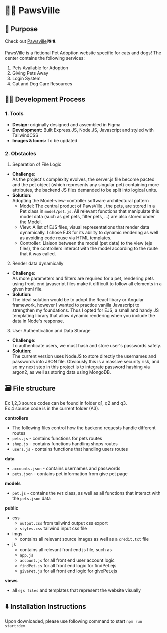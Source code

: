 #  🐶😺 PawsVille
## 🎯 Purpose 
Check out [Pawsville](https://pawsville.onrender.com/)!🐕🐈  

PawsVille is a fictional Pet Adoption website specific for cats and dogs! The center contains the following services:
  1. Pets Available for Adoption
  2. Giving Pets Away
  3. Login System 
  4. Cat and Dog Care Resources
     
## 🧑‍💻 Development Process 
### 1. Tools
  - **Design:** originally designed and assembled in Figma  
  - **Development:** Built Express.JS, Node.JS, Javascript and styled with TailwindCSS    
  - **Images & Icons:** To be updated

### 2. Obstacles   
  1. Separation of File Logic   
  - **Challenge:**   
    As the project's complexity evolves, the server.js file become pacted and the pet object (which represents any singular pet) containing more attributes, the backend JS files demanded to be split into logical units.   
  - **Solution:**  
     Adopting the Model-view-controller software architectural pattern  
      - Model: The central product of PawsVille , the pets, are stored in a Pet class in `model/pet.js`. All relevant functions that manipulate this model data (such as get pets, filter pets, ...) are also stored under the Model.  
      - View: A list of EJS files, visual representations that render data dynamically. I chose EJS for its ability to dynamic rendering as well as avoiding code reuse via HTML templates.  
      - Controller: Liaison between the model (pet data) to the view (ejs files), the controllers interact with the model according to the route that it was called.

  2. Render data dynamically
  - **Challenge:**  
    As more parameters and filters are required for a pet, rendering pets using front-end javascript files make it difficult to follow all elements in a given html file.
  - **Solution:**   
    The ideal solution would be to adopt the React libary or Angular framework, however I wanted to practice vanilla Javascript to strengthen my foundations. Thus I opted for EJS, a small and handy JS templating library that allow dynamic rendering when you include the data in Node's response.

   3. User Authentication and Data Storage
   - **Challenge**:  
   To authenticate users, we must hash and store user's passwords safely.
   - **Solution**:  
   The current version uses NodeJS to store directly the usernames and passwords into JSON file. Obviously this is a massive security risk, and so my next step in this project is to integrate password hashing via argon2, as well as storing data using MongoDB.

## 🗃️ File structure 

Ex 1,2,3 source codes can be found in folder q1, q2 and q3.  
Ex 4 source code is in the current folder (A3).

**controllers**  

- The following files control how the backend requests handle different routes
- `pets.js` - contains functions for pets routes
- `shop.js` - contains  functions handling shops routes
- `users.js` - contains functions that handling users routes

**data**  

- `accounts.json` - contains usernames and passwords
- `pets.json` - contains pet information from give pet page

**models**  

- `pet.js` - contains the `Pet` class, as well as all functions that interact with the `pets.json` data

**public**

- css
  - `output.css` from tailwind output css export
  - `styles.css` tailwind input css file
- imgs
  - contains all relevant source images as well as a `credit.txt` file
- js
  - contains all relevant front end js file, such as
  - `app.js`
  - `account.js` for all front end user account logic
  - `findPet.js` for all front end logic for findPet.ejs
  - `givePet.js` for all front end logic for givePet.ejs

**views**

- all `ejs files` and templates that represent the website visually
   
## ⬇️ Installation Instructions    

Upon downloaded, please use following command to start
`npm run start:dev`
